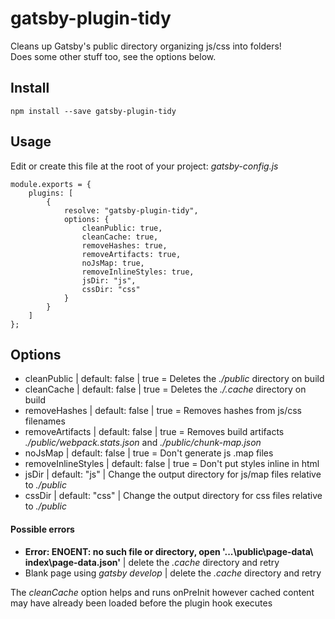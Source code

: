 # gatsby-plugin-tidy
Cleans up Gatsby's public directory organizing js/css into folders!  
Does some other stuff too, see the options below.

## Install
```
npm install --save gatsby-plugin-tidy
```

## Usage
Edit or create this file at the root of your project: *gatsby-config.js*
```
module.exports = {
    plugins: [
        {
            resolve: "gatsby-plugin-tidy",
            options: {
                cleanPublic: true,
				cleanCache: true,
                removeHashes: true,
                removeArtifacts: true,
                noJsMap: true,
                removeInlineStyles: true,
                jsDir: "js",
                cssDir: "css"
            }
        }
    ]
};
```

## Options
- cleanPublic | default: false | true = Deletes the *./public* directory on build
- cleanCache | default: false | true = Deletes the *./.cache* directory on build
- removeHashes | default: false | true = Removes hashes from js/css filenames
- removeArtifacts | default: false | true = Removes build artifacts *./public/webpack.stats.json* and *./public/chunk-map.json*
- noJsMap | default: false | true = Don't generate js .map files
- removeInlineStyles | default: false | true = Don't put styles inline in html
- jsDir | default: "js" | Change the output directory for js/map files relative to *./public*
- cssDir | default: "css" | Change the output directory for css files relative to *./public*

#### Possible errors
- **Error: ENOENT: no such file or directory, open '...\public\page-data\  index\page-data.json'** | delete the *.cache* directory and retry
- Blank page using *gatsby develop* | delete the *.cache* directory and retry
  
The *cleanCache* option helps and runs onPreInit however cached content may have already been loaded before the plugin hook executes